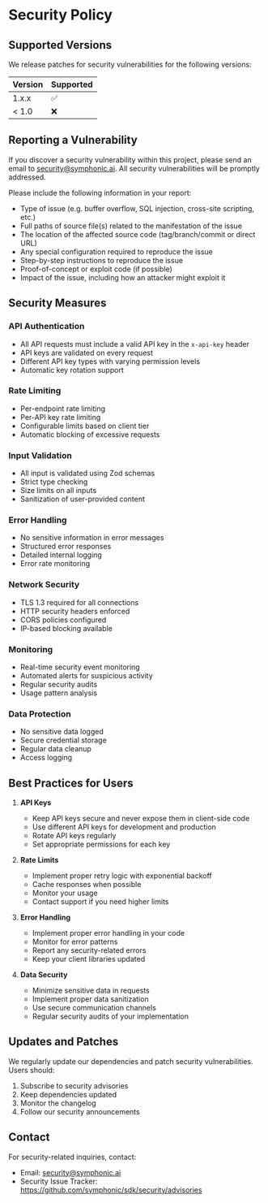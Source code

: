 # Security Policy

## Supported Versions

We release patches for security vulnerabilities for the following versions:

| Version | Supported          |
| ------- | ------------------ |
| 1.x.x   | :white_check_mark: |
| < 1.0   | :x:                |

## Reporting a Vulnerability

If you discover a security vulnerability within this project, please send an email to security@symphonic.ai. All security vulnerabilities will be promptly addressed.

Please include the following information in your report:

- Type of issue (e.g. buffer overflow, SQL injection, cross-site scripting, etc.)
- Full paths of source file(s) related to the manifestation of the issue
- The location of the affected source code (tag/branch/commit or direct URL)
- Any special configuration required to reproduce the issue
- Step-by-step instructions to reproduce the issue
- Proof-of-concept or exploit code (if possible)
- Impact of the issue, including how an attacker might exploit it

## Security Measures

### API Authentication
- All API requests must include a valid API key in the `x-api-key` header
- API keys are validated on every request
- Different API key types with varying permission levels
- Automatic key rotation support

### Rate Limiting
- Per-endpoint rate limiting
- Per-API key rate limiting
- Configurable limits based on client tier
- Automatic blocking of excessive requests

### Input Validation
- All input is validated using Zod schemas
- Strict type checking
- Size limits on all inputs
- Sanitization of user-provided content

### Error Handling
- No sensitive information in error messages
- Structured error responses
- Detailed internal logging
- Error rate monitoring

### Network Security
- TLS 1.3 required for all connections
- HTTP security headers enforced
- CORS policies configured
- IP-based blocking available

### Monitoring
- Real-time security event monitoring
- Automated alerts for suspicious activity
- Regular security audits
- Usage pattern analysis

### Data Protection
- No sensitive data logged
- Secure credential storage
- Regular data cleanup
- Access logging

## Best Practices for Users

1. **API Keys**
   - Keep API keys secure and never expose them in client-side code
   - Use different API keys for development and production
   - Rotate API keys regularly
   - Set appropriate permissions for each key

2. **Rate Limits**
   - Implement proper retry logic with exponential backoff
   - Cache responses when possible
   - Monitor your usage
   - Contact support if you need higher limits

3. **Error Handling**
   - Implement proper error handling in your code
   - Monitor for error patterns
   - Report any security-related errors
   - Keep your client libraries updated

4. **Data Security**
   - Minimize sensitive data in requests
   - Implement proper data sanitization
   - Use secure communication channels
   - Regular security audits of your implementation

## Updates and Patches

We regularly update our dependencies and patch security vulnerabilities. Users should:

1. Subscribe to security advisories
2. Keep dependencies updated
3. Monitor the changelog
4. Follow our security announcements

## Contact

For security-related inquiries, contact:
- Email: security@symphonic.ai
- Security Issue Tracker: https://github.com/symphonic/sdk/security/advisories 